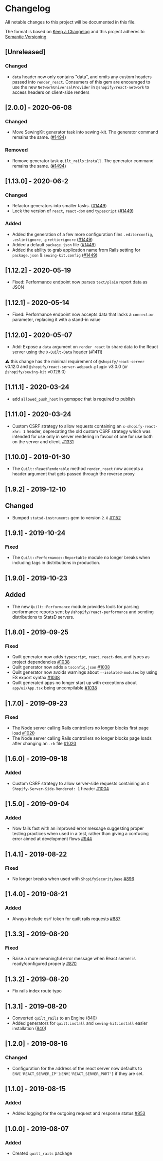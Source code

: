 # Changelog

All notable changes to this project will be documented in this file.

The format is based on [Keep a Changelog](http://keepachangelog.com/en/1.0.0/)
and this project adheres to [Semantic Versioning](http://semver.org/spec/v2.0.0.html).

## [Unreleased]

### Changed

- `data` header now only contains "data", and omits any custom headers passed into `render_react`. Consumers of this gem are encouraged to use the new `NetworkUniversalProvider` in `@shopify/react-network` to access headers on client-side renders

## [2.0.0] - 2020-06-08

### Changed

- Move SewingKit generator task into sewing-kit. The generator command remains the same. ([#1494](https://github.com/Shopify/quilt/pull/1494))

### Removed

- Remove generator task `quilt_rails:install`. The generator command remains the same. ([#1494](https://github.com/Shopify/quilt/pull/1494))

## [1.13.0] - 2020-06-2

### Changed

- Refactor generators into smaller tasks. ([#1449](https://github.com/Shopify/quilt/pull/1449))
- Lock the version of `react`, `react-dom` and `typescript`
  ([#1449](https://github.com/Shopify/quilt/pull/1449))

### Added

- Added the generation of a few more configuration files `.editorconfig`, `.eslintignore`, `.prettierignore` ([#1449](https://github.com/Shopify/quilt/pull/1449))
- Added a default `package.json` file ([#1449](https://github.com/Shopify/quilt/pull/1449))
- Added the ability to grab application name from Rails setting for `package.json` & `sewing-kit.config` ([#1449](https://github.com/Shopify/quilt/pull/1449))

## [1.12.2] - 2020-05-19

- Fixed: Performance endpoint now parses `text/plain` report data as JSON

## [1.12.1] - 2020-05-14

- Fixed: Performance endpoint now accepts data that lacks a `connection` parameter, replacing it with a stand-in value

## [1.12.0] - 2020-05-07

- Add: Expose a `data` argument on `render_react` to share data to the React server using the `X-Quilt-Data` header ([#1411](https://github.com/Shopify/quilt/pull/1411))

⚠️ this change has the minimal requirement of `@shopify/react-server` v0.12.0 and `@shopify/react-server-webpack-plugin` v3.0.0 (or `@shopify/sewing-kit` v0.128.0)

## [1.11.1] - 2020-03-24

- add `allowed_push_host` in gemspec that is required to publish

## [1.11.0] - 2020-03-24

- Custom CSRF strategy to allow requests containing an `x-shopify-react-xhr: 1` header, deprecating the old custom CSRF strategy which was intended for use only in server rendering in favour of one for use both on the server and client. [#1331](https://github.com/Shopify/quilt/pull/1331)

## [1.10.0] - 2019-01-30

- The `Quilt::ReactRenderable` method `render_react` now accepts a header argument that gets passed through the reverse proxy

## [1.9.2] - 2019-12-10

## Changed

- Bumped `statsd-instruments` gem to version `2.8` [#1152](https://github.com/Shopify/quilt/pull/1152)

## [1.9.1] - 2019-10-24

### Fixed

- The `Quilt::Performance::Reportable` module no longer breaks when including tags in distributions in production.

## [1.9.0] - 2019-10-23

## Added

- The new `Quilt::Performance` module provides tools for parsing performance reports sent by `@shopify/react-performance` and sending distributions to StatsD servers.

## [1.8.0] - 2019-09-25

### Fixed

- Quilt generator now adds `typescript`, `react`, `react-dom`, and types as project dependencies [#1038](https://github.com/Shopify/quilt/pull/1038)
- Quilt generator now adds a `tsconfig.json` [#1038](https://github.com/Shopify/quilt/pull/1038)
- Quilt generator now avoids warnings about `--isolated-modules` by using ES export syntax [#1038](https://github.com/Shopify/quilt/pull/1038)
- Quilt generated apps no longer start up with exceptions about `app/ui/App.tsx` being uncompilable [#1038](https://github.com/Shopify/quilt/pull/1038)

## [1.7.0] - 2019-09-23

### Fixed

- The Node server calling Rails controllers no longer blocks first page load [#1020](https://github.com/Shopify/quilt/pull/1020)
- The Node server calling Rails controllers no longer blocks page loads after changing an `.rb` file [#1020](https://github.com/Shopify/quilt/pull/1020)

## [1.6.0] - 2019-09-18

### Added

- Custom CSRF strategy to allow server-side requests containing an `X-Shopify-Server-Side-Rendered: 1` header [#1004](https://github.com/Shopify/quilt/pull/1004)

## [1.5.0] - 2019-09-04

### Added

- Now fails fast with an improved error message suggesting proper testing practices when used in a test, rather than giving a confusing error aimed at development flows [#944](https://github.com/Shopify/quilt/pull/944)

## [1.4.1] - 2019-08-22

### Fixed

- No longer breaks when used with `ShopifySecurityBase` [#896](https://github.com/Shopify/quilt/pull/896)

## [1.4.0] - 2019-08-21

### Added

- Always include csrf token for quilt rails requests [#887](https://github.com/Shopify/quilt/pull/887)

## [1.3.3] - 2019-08-20

### Fixed

- Raise a more meaningful error message when React server is ready/configured properly [#870](https://github.com/Shopify/quilt/pull/870)

## [1.3.2] - 2019-08-20

- Fix rails index route typo

## [1.3.1] - 2019-08-20

- Converted `quilt_rails` to an Engine ([840](https://github.com/Shopify/quilt/pull/840))
- Added generators for `quilt:install` and `sewing-kit:install` easier installation ([840](https://github.com/Shopify/quilt/pull/840))

## [1.2.0] - 2019-08-16

### Changed

- Configuration for the address of the react server now defaults to `ENV['REACT_SERVER_IP']`:`ENV['REACT_SERVER_PORT']` if they are set.

## [1.1.0] - 2019-08-15

### Added

- Added logging for the outgoing request and response status [#853](https://github.com/Shopify/quilt/pull/853)

## [1.0.0] - 2019-08-07

### Added

- Created `quilt_rails` package
